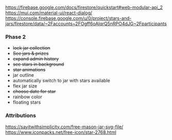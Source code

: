 https://firebase.google.com/docs/firestore/quickstart#web-modular-api_2
https://mui.com/material-ui/react-dialog/
https://console.firebase.google.com/u/0/project/stars-and-jars/firestore/data/~2Faccounts~2FOgff6oAlqrQ5nRPO4dJG~2Fparticipants


### Phase 2
* ~~lock jar collection~~
* ~~See jars & prizes~~
* ~~expand admin history~~
* ~~see stars in background~~
* ~~star animations~~
* jar outline
* automatically switch to jar with stars available
* flex jar size
* ~~choose date for star~~
* rainbow color
* floating stars


### Attributions
https://sayitwithsimplicity.com/free-mason-jar-svg-file/
https://www.iconpacks.net/free-icon/star-2768.html